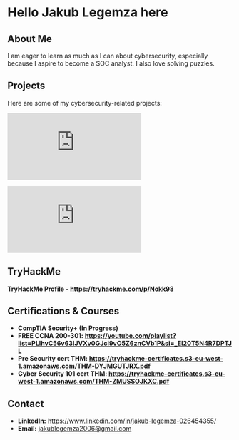 #  Hello Jakub Legemza here

## About Me
I am eager to learn as much as I can about cybersecurity, especially because I aspire to become a SOC analyst. I also love solving puzzles.


## Projects
Here are some of my cybersecurity-related projects:

![Cisco Packet Tracer - Basic Networking Lab](https://github.com/Nok98/networking-labs/blob/main/README.md)



![wireshark - lab](https://github.com/Nok98/Wireshark/blob/main/README.md)


## TryHackMe
**TryHackMe Profile - https://tryhackme.com/p/Nokk98**



## Certifications & Courses
- **CompTIA Security+ (In Progress)**
- **FREE CCNA 200-301: https://youtube.com/playlist?list=PLIhvC56v63IJVXv0GJcl9vO5Z6znCVb1P&si=_El20T5N4R7DPTJL**
- **Pre Security cert THM: https://tryhackme-certificates.s3-eu-west-1.amazonaws.com/THM-DYJMGUTJRX.pdf**
- **Cyber Security 101 cert THM: https://tryhackme-certificates.s3-eu-west-1.amazonaws.com/THM-ZMUSSOJKXC.pdf**



## Contact
- **LinkedIn:** https://www.linkedin.com/in/jakub-legemza-026454355/
- **Email:** jakublegemza2006@gmail.com
